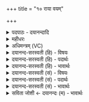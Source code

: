 +++
title = "१० राया वयम्"

+++
<details><summary>पदपाठः - दयानन्दादि</summary>

रा॒या। व॒यम्। स॒स॒वाꣳस॒ इति॑ सस॒ऽवाꣳसः॑। म॒दे॒म॒। ह॒व्ये॑न। दे॒वाः। यव॑सेन। गावः॑। ताम्। धे॒नुम्। मि॒त्रा॒व॒रु॒णा॒। यु॒वम्। नः॒। वि॒श्वाहा॑। ध॒त्त॒म्। अन॑पस्फुरन्ती॒मित्यन॑पऽस्फुरन्तीम्। ए॒षः। ते॒। योनिः॑। ऋ॒ता॒युभ्या॑म्। ऋ॒त॒युभ्या॑मित्यृ॑तयुऽभ्या॑म्। त्वा॒। १०।
</details>

<details><summary>महीधरः</summary>

म० ‘पयसा श्रीणात्येनं कुशावन्तर्धाय राया वयमिति' । (का० ९।६। ८ ) मैत्रावरुणपात्रे कुशद्वयं व्यवधाय तत्र स्वं सोमरसं क्षीरेण मिश्रीकुर्यात् । मित्रावरुणदेवत्या त्रिष्टुप् त्रसदस्यदृष्टा । उत्तरार्धे तामिति तदःश्रवणादिह यदोऽध्याहारः । मन्त्रदृक्कामदुघां प्रार्थयते । यया धेन्वा गृहे सत्या वयं राया धनेन ससवांसः । 'वन षण संभक्तौ' इत्यस्य वसौ रूपम् । धनेन संभक्ताः संपन्नाः सन्तो मदेम हृष्टाः स्याम । कथमिव । हव्येनेव । यथा हविषा संभक्ता देवा हृष्यन्ति, यथाच यवसेन घासेन गवाह्निकादिना गावो हृष्यन्ति हे मित्रावरुणौ, युवं युवां तां धेनुं नोऽस्मभ्यं विश्वाहा सर्वदा धत्तं दत्तम् । किंभूतां धेनुम् । अनपस्फुरन्तीम् । स्फुरतिर्गत्यर्थः । अपस्फुरति पुरुषान्तरं गच्छतीत्यपस्फुरन्ती न अपस्फुरन्ती अनपस्फुरन्ती ताम् । अनन्यगामिनीं दत्तमित्यर्थः । एष त इति सादनम् । हे ग्रह, एष ते योनिः स्थानम् ऋतायुभ्यां मित्रावरुणाभ्यामर्थे त्वां सादयामीति शेषः । 'ब्रह्म वा ऋतं ब्रह्म हि मित्रो ब्रह्म ऋतं वरुण एवायुः' (४ । १।४ । १०) इति श्रुतेः ऋतशब्देन मित्रः आयुशब्देन वरुणः इति श्रुतिव्याख्या । पदकारस्तु ऋतयुभ्यामिति पदं कृतवान् तेन ऋतं सत्यं यज्ञं वा कामयेते तौ ऋतयू ताभ्यामृतयुभ्याम् । संहितायां दीर्घः । यज्ञमिच्छद्भ्यां मित्रावरुणाभ्यामित्यर्थः पदकारस्य ॥ १० ॥  
एकादशी।
</details>

<details><summary>अधिमन्त्रम् (VC)</summary>

- मित्रावरुणौ देवते
- त्रिसदस्युर्ऋषिः
- ब्राह्मी बृहती
- मध्यमः
</details>

<details><summary>दयानन्द-सरस्वती (हि) - विषयः</summary>

फिर भी योग पढ़ने-पढ़ानेवालों के कृत्य का उपदेश अगले मन्त्र में किया है ॥
</details>

<details><summary>दयानन्द-सरस्वती (हि) - पदार्थः</summary>

पदार्थान्वयभाषाः -  (हे ससवांसः) भले-बुरे के अलग-अलग करनेवाले (देवाः) विद्वानो ! आप और (वयम्) हम लोग (यवसेन) तृण, घास, भूसा से (गावः) गौ आदि पशुओं के समान (हव्येन) ग्रहण करने के योग्य (राया) धन से (मदेम) हर्षित हों और हे (मित्रावरुणा) प्राण के समान उत्तम जनो ! (युवम्) तुम दोनों (नः) हमारे लिये (विश्वाहा) सब दिनों में (अनपस्फुरन्तीम्) ठीक-ठीक ज्ञान देनेवाली (धेनुम्) वाणी को (धत्तम्) धारण कीजिये। हे यजमान ! जिससे (ते) तेरा (एषः) यह विद्याबोध (योनिः) घर है, इससे (ऋतायुभ्याम्) सत्य व्यवहार चाहनेवालों के सहित (त्वा) तुझ को हम लोग स्वीकार करते हैं ॥१०॥
</details>

<details><summary>दयानन्द-सरस्वती (हि) - भावार्थः</summary>

भावार्थभाषाः -  इस मन्त्र में उपमा और वाचकलुप्तोपमालङ्कार हैं। मनुष्यों को चाहिये कि अपने पुरुषार्थ और विद्वानों के सङ्ग से परोपकार की सिद्धि और कामना को पूर्ण करनेवाली वेदवाणी को प्राप्त होकर आनन्द में रहें ॥१०॥
</details>

<details><summary>दयानन्द-सरस्वती (सं) - विषयः</summary>

पुनरेतयोः कृत्यमाह ॥
</details>

<details><summary>दयानन्द-सरस्वती (सं) - पदार्थः</summary>

पदार्थान्वयभाषाः -  ससवांसो देवा वयं यवसेन गाव इव हव्येन राया मदेम। हे मित्रावरुणा ! युवं युवां नोऽस्मभ्यं विश्वाहा विश्वान्यहान्यनपस्फुरन्तीं तां धेनुं धत्तम्। हे यजमान ! यस्यैष ते विद्याबोधो योनिरस्ति, अत ऋतायुभ्यां सहितं त्वा त्वां वयमाददीमहे ॥१०॥
</details>

<details><summary>दयानन्द-सरस्वती (सं) - भावार्थः</summary>

भावार्थभाषाः -  अत्रोपमावाचकलुप्तोपमालङ्कारौ। मनुष्यैः पुरुषार्थेन विद्वत्सङ्गेन च परोपकारनिष्पादयित्रीं कामदुघां वेदवाचं प्राप्यानन्दयितव्यमिति ॥१०॥
</details>

<details><summary>सविता जोशी ← दयानन्दः (म) - भावार्थः</summary>

भावार्थभाषाः -  या मंत्रात उपमा व वाचकलुप्तोपमालंकार आहेत. माणसांनी पुरुषार्थ करावा व विद्वानांच्या संगतीत राहून परोपकार करावा. मनोकामना पूर्ण करणाऱ्या वेदवाणीचा स्वीकार करून आनंदाने राहावे.
</details>